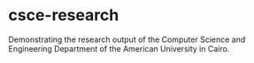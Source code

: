 # csce-research
Demonstrating the research output of the Computer Science and Engineering Department of the American University in Cairo.
